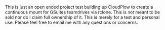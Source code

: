 This is just an open ended project test building up CloudPlow to create a continuous mount for GSuites teamdrives via rclone. 
This is not meant to be sold nor do I claim full ownership of it. This is merely for a test and personal use. Please feel free to
email me with any questions or concerns.
